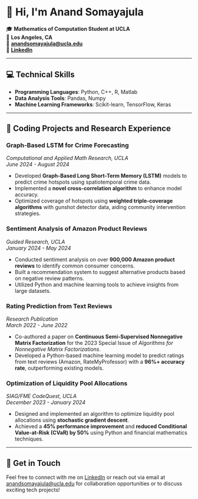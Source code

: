 
# 👋 Hi, I'm Anand Somayajula

🎓 **Mathematics of Computation Student at UCLA**  
📍 **Los Angeles, CA**  
📧 **[anandsomayajula@ucla.edu](mailto:anandsomayajula@ucla.edu)**  
🔗 **[LinkedIn](https://www.linkedin.com/in/anand-somayajula)**  

---

## 💻 Technical Skills

- **Programming Languages**: Python, C++, R, Matlab
- **Data Analysis Tools**: Pandas, Numpy
- **Machine Learning Frameworks**: Scikit-learn, TensorFlow, Keras

---

## 🚀 Coding Projects and Research Experience

### **Graph-Based LSTM for Crime Forecasting**
*Computational and Applied Math Research, UCLA*  
*June 2024 - August 2024*  
- Developed **Graph-Based Long Short-Term Memory (LSTM)** models to predict crime hotspots using spatiotemporal crime data.
- Implemented a **novel cross-correlation algorithm** to enhance model accuracy.
- Optimized coverage of hotspots using **weighted triple-coverage algorithms** with gunshot detector data, aiding community intervention strategies.

### **Sentiment Analysis of Amazon Product Reviews**
*Guided Research, UCLA*  
*January 2024 - May 2024*  
- Conducted sentiment analysis on over **900,000 Amazon product reviews** to identify common consumer concerns.
- Built a recommendation system to suggest alternative products based on negative review patterns.
- Utilized Python and machine learning tools to achieve insights from large datasets.

### **Rating Prediction from Text Reviews**
*Research Publication*  
*March 2022 - June 2022*  
- Co-authored a paper on **Continuous Semi-Supervised Nonnegative Matrix Factorization** for the 2023 Special Issue of *Algorithms for Nonnegative Matrix Factorizations*.
- Developed a Python-based machine learning model to predict ratings from text reviews (Amazon, RateMyProfessor) with a **96%+ accuracy rate**, outperforming existing models.

### **Optimization of Liquidity Pool Allocations**
*SIAG/FME CodeQuest, UCLA*  
*December 2023 - January 2024*  
- Designed and implemented an algorithm to optimize liquidity pool allocations using **stochastic gradient descent**.
- Achieved a **45% performance improvement** and **reduced Conditional Value-at-Risk (CVaR) by 50%** using Python and financial mathematics techniques.



---

## 🌟 Get in Touch

Feel free to connect with me on [LinkedIn](https://www.linkedin.com/in/anand-somayajula) or reach out via email at [anandsomayajula@ucla.edu](mailto:anandsomayajula@ucla.edu) for collaboration opportunities or to discuss exciting tech projects!


<!---
anandsomayajula/anandsomayajula is a ✨ special ✨ repository because its `README.md` (this file) appears on your GitHub profile.
You can click the Preview link to take a look at your changes.
--->
